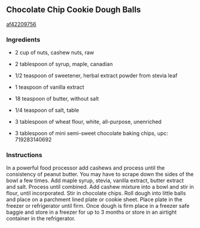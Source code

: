 ## Chocolate Chip Cookie Dough Balls

[af42209756](http://tastykitchen.com/recipes/desserts/chocolate-chip-cookie-dough-balls-2/)

### Ingredients

 - 2 cup of nuts, cashew nuts, raw

 - 2 tablespoon of syrup, maple, canadian

 - 1/2 teaspoon of sweetener, herbal extract powder from stevia leaf

 - 1 teaspoon of vanilla extract

 - 18 teaspoon of butter, without salt

 - 1/4 teaspoon of salt, table

 - 3 tablespoon of wheat flour, white, all-purpose, unenriched

 - 3 tablespoon of mini semi-sweet chocolate baking chips, upc: 719283140692

### Instructions

In a powerful food processor add cashews and process until the consistency of peanut butter. You may have to scrape down the sides of the bowl a few times. Add maple syrup, stevia, vanilla extract, butter extract and salt. Process until combined. Add cashew mixture into a bowl and stir in flour, until incorporated. Stir in chocolate chips. Roll dough into little balls and place on a parchment lined plate or cookie sheet. Place plate in the freezer or refrigerator until firm. Once dough is firm place in a freezer safe baggie and store in a freezer for up to 3 months or store in an airtight container in the refrigerator.